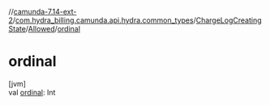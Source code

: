 //[camunda-7.14-ext-2](../../../../index.md)/[com.hydra_billing.camunda.api.hydra.common_types](../../index.md)/[ChargeLogCreatingState](../index.md)/[Allowed](index.md)/[ordinal](ordinal.md)

# ordinal

[jvm]\
val [ordinal](ordinal.md): Int
